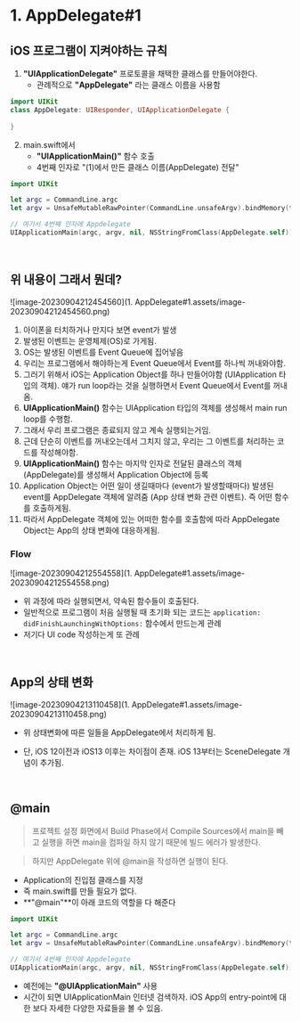 # 1. AppDelegate#1

## iOS 프로그램이 지켜야하는 규칙

1. **"UIApplicationDelegate"** 프로토콜을 채택한 클래스를 만들어야한다.
   - 관례적으로 **"AppDelegate"** 라는 클래스 이름을 사용함

```swift
import UIKit
class AppDelegate: UIResponder, UIApplicationDelegate {
  
}
```

2. main.swift에서
   - **"UIApplicationMain()"** 함수 호출
   - 4번째 인자로 "(1)에서 만든 클래스 이름(AppDelegate) 전달"

```swift
import UIKit

let argc = CommandLine.argc
let argv = UnsafeMutableRawPointer(CommandLine.unsafeArgv).bindMemory(to: UnsafeMutablePointer<Int8>?.self, capacity: Int(CommandLine.argc))

// 여기서 4번째 인자에 Appdelegate
UIApplicationMain(argc, argv, nil, NSStringFromClass(AppDelegate.self))
```

<br>

## 위 내용이 그래서 뭔데?

![image-20230904212454560](1. AppDelegate#1.assets/image-20230904212454560.png)

1. 아이폰을 터치하거나 만지다 보면 event가 발생
2. 발생된 이벤트는 운영체제(OS)로 가게됨.
3. OS는 발생된 이벤트를 Event Queue에 집어넣음
4. 우리는 프로그램에서 해야하는게 Event Queue에서 Event를 하나씩 꺼내와야함.
5. 그러기 위해서 iOS는 Application Object를 하나 만들어야함 (UIApplication 타입의 객체). 얘가 run loop라는 것을 실행하면서 Event Queue에서 Event를 꺼내옴.
6. **UIApplicationMain()** 함수는 UIApplication 타입의 객체를 생성해서 main run loop를 수행함.
7. 그래서 우리 프로그램은 종료되지 않고 계속 실행되는거임.
8. 근데 단순히 이벤트를 꺼내오는데서 그치지 않고, 우리는 그 이벤트를 처리하는 코드를 작성해야함.
9. **UIApplicationMain()** 함수는 마지막 인자로 전달된 클래스의 객체(AppDelegate)를 생성해서 Application Object에 등록
10. Application Object는 어떤 일이 생길때마다 (event가 발생할때마다) 발생된 event를 AppDelegate 객체에 알려줌 (App 상태 변화 관련 이벤트). 즉 어떤 함수를 호출하게됨.
11. 따라서 AppDelegate 객체에 있는 어떠한 함수를 호출함에 따라 AppDelegate Object는 App의 상태 변화에 대응하게됨.

### Flow

![image-20230904212554558](1. AppDelegate#1.assets/image-20230904212554558.png)

- 위 과정에 따라 실행되면서, 약속된 함수들이 호출된다.
- 일반적으로 프로그램이 처음 실행될 때 초기화 되는 코드는 `application: didFinishLaunchingWithOptions:`  함수에서 만드는게 관례
- 저기다 UI code 작성하는게 또 관례

<br>

## App의 상태 변화

![image-20230904213110458](1. AppDelegate#1.assets/image-20230904213110458.png)

- 위 상태변화에 따른 일들을 AppDelegate에서 처리하게 됨.

- 단, iOS 12이전과 iOS13 이후는 차이점이 존재. iOS 13부터는 SceneDelegate 개념이 추가됨.

<br>

## @main

>  프로젝트 설정 화면에서 Build Phase에서 Compile Sources에서 main을 빼고 실행을 하면 main을 컴파일 하지 않기 때문에 빌드 에러가 발생한다.

> 하지만 AppDelegate 위에 @main을 작성하면 실행이 된다.

- Application의 진입점 클래스를 지정
- 즉 main.swift를 만들 필요가 없다.
- **"@main"**이 아래 코드의 역할을 다 해준다

```swift
import UIKit

let argc = CommandLine.argc
let argv = UnsafeMutableRawPointer(CommandLine.unsafeArgv).bindMemory(to: UnsafeMutablePointer<Int8>?.self, capacity: Int(CommandLine.argc))

// 여기서 4번째 인자에 Appdelegate
UIApplicationMain(argc, argv, nil, NSStringFromClass(AppDelegate.self))
```

- 예전에는 **"@UIApplicationMain"** 사용
- 시간이 되면 UIApplicationMain 인터넷 검색하자. iOS App의 entry-point에 대한 보다 자세한 다양한 자료들을 볼 수 있음.

